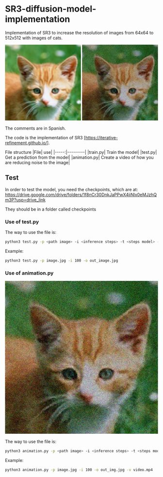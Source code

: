 # SR3-diffusion-model-implementation
Implementation of SR3 to increase the resolution of images from 64x64 to 512x512 with images of cats.

<picture>
<img src="image.png" width=250>
</picture>
<picture>
<img src="out_image.jpg" width=250>
</picture>

The comments are in Spanish.

The code is the implementation of SR3 [<https://iterative-refinement.github.io/>].

File structure
|File| use|
|-----:|---------|
|train.py| Train the model| 
|test.py| Get a prediction from the model|
|animation.py| Create a video of how you are reducing noise to the image|

## Test
In order to test the model, you need the checkpoints, which are at: <https://drive.google.com/drive/folders/1f8nCr30DnkJaPPwX4iiNlx0eMJzhQm3P?usp=drive_link>

They should be in a folder called checkpoints

### Use of test.py
The way to use the file is:
```bash
python3 test.py -p <path image> -i <inference steps> -t <steps model> -o <out file>
```

Example:
``` bash
python3 test.py -p image.jpg -i 100 -o out_image.jpg
```

### Use of animation.py
[![-](out_image.jpg)](GIF.gif)


The way to use the file is: 
```bash
python3 animation.py -p <path image> -i <inference steps> -t <steps model> -o <out image> -v <out video>
```

Example:
```bash
python3 animation.py -p image.jpg -i 100 -o out_img.jpg -v video.mp4
```

